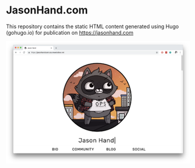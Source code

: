 # JasonHand.com

This repository contains the static HTML content generated using Hugo (gohugo.io) for publication on https://jasonhand.com

![](images/site_screenshot.png)
